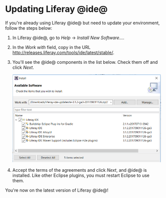 # Updating Liferay @ide@

If you're already using Liferay @ide@ but need to update your environment,
follow the steps below:

1.  In Liferay @ide@, go to *Help* &rarr; *Install New Software...*. 

2.  In the *Work with* field, copy in the URL
    http://releases.liferay.com/tools/ide/latest/stable/.

3.  You'll see the @ide@ components in the list below. Check them off and click
    *Next*.

    ![Figure 3: Make sure to check all the @ide@ components you wish to install.](../../../images-dxp/dev-studio-zip-install.png)

4.  Accept the terms of the agreements and click *Next*, and @ide@ is installed.
    Like other Eclipse plugins, you must restart Eclipse to use them.

You're now on the latest version of Liferay @ide@!
